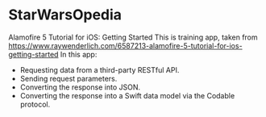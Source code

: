 # StarWarsOpedia
Alamofire 5 Tutorial for iOS: Getting Started
This is training app, taken from https://www.raywenderlich.com/6587213-alamofire-5-tutorial-for-ios-getting-started
In this app:
- Requesting data from a third-party RESTful API.
- Sending request parameters.
- Converting the response into JSON.
- Converting the response into a Swift data model via the Codable protocol.

